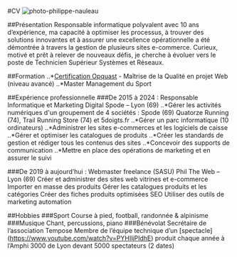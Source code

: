 #CV
![photo-philippe-nauleau](https://media.licdn.com/dms/image/v2/C5603AQH8ysnJNO5vRA/profile-displayphoto-shrink_800_800/profile-displayphoto-shrink_800_800/0/1516841713245?e=1735171200&v=beta&t=FhmY3wHtC9JXMUpfpxMQxh2ZBgK4fQblezCiv3rpqck "Photo Philippe NAULEAU")

##Présentation
Responsable informatique polyvalent avec 10 ans d’expérience, ma capacité à optimiser les processus, à trouver des solutions innovantes et à assurer une excellence opérationnelle a été démontrée à travers la gestion de plusieurs sites e-commerce. Curieux, motivé et prêt à relever de nouveaux défis, je cherche à évoluer vers le poste de Technicien Supérieur Systèmes et Réseaux.

##Formation
..*[Certification Opquast](https://directory.opquast.com/fr/certificat/9XVKC7/) - Maîtrise de la Qualité en projet Web (niveau avancé)
..*Master Management du Sport

##Expérience professionnelle
###De 2015 à 2024 : Responsable Informatique et Marketing Digital
Spode – Lyon (69)
..*Gérer les activités numériques d'un groupement de 4 sociétés : Spode (69) Quatorze Running (74), Trail Running Store (74) et 5doigts.fr
..*Gérer un parc informatique (10 ordinateurs)
..*Administrer les sites e-commerces et les logiciels de caisse
..*Gérer et optimiser les catalogues de produits
..*Créer les standards de gestion et rédiger tous les contenus des sites
..*Concevoir des supports de communication
..*Mettre en place des opérations de marketing et en assurer le suivi

###De 2019 à aujourd’hui : Webmaster freelance (SASU)
Phil The Web – Lyon (69)
Créer et administrer des sites web vitrines et e-commerce
Importer en masse des produits
Gérer les catalogues produits et les catégories
Créer des fiches produits optimisées SEO
Utiliser des outils de marketing automation

##Hobbies
###Sport
Course à pied, football, randonnée & alpinisme
###Musique
Chant, percussions, piano
###Bénévolat
Secrétaire de l’association Tempose
Membre de l’équipe technique d’un [spectacle] (https://www.youtube.com/watch?v=PYHIljPIdhE) produit chaque année à l’Amphi 3000 de Lyon devant 5000 spectateurs (2 dates)